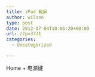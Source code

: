 ```yaml
---
title: iPad 截屏
author: wiloon
type: post
date: 2012-07-04T10:06:20+00:00
url: /?p=3731
categories:
  - Uncategorized

---
```

Home + 电源键